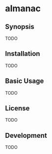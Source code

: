 # almanac

## Synopsis

TODO

## Installation

TODO

## Basic Usage

TODO

## License

TODO

## Development

TODO